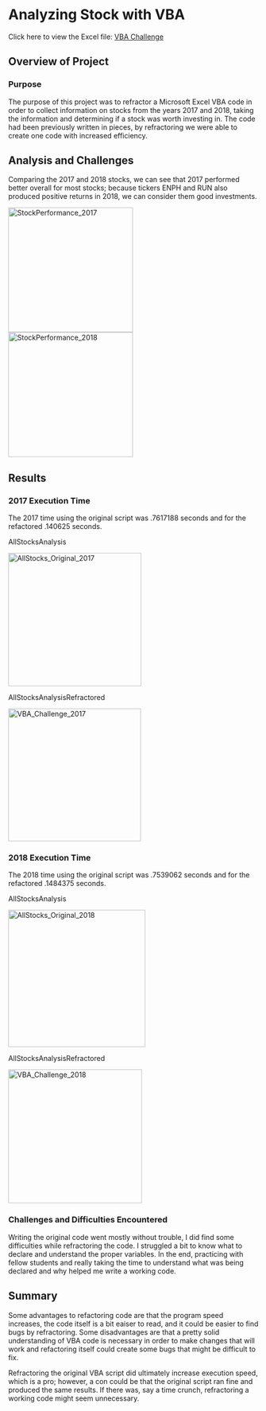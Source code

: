 # Analyzing Stock with VBA
Click here to view the Excel file: [VBA Challenge](https://github.com/boggesstristyn/stock-analysis/blob/7c10a4c61adb514916a0e227887b9ce912354d97/VBA_Challenge.xlsm)
## Overview of Project
### Purpose
The purpose of this project was to refractor a Microsoft Excel VBA code in order to collect information on stocks from the years 2017 and 2018, taking the information and determining if a stock was worth investing in. The code had been previously written in pieces, by refractoring we were able to create one code with increased efficiency.

## Analysis and Challenges
Comparing the 2017 and 2018 stocks, we can see that 2017 performed better overall for most stocks; because tickers ENPH and RUN also produced positive returns in 2018, we can consider them good investments.

<img width="251" alt="StockPerformance_2017" src="https://user-images.githubusercontent.com/103851131/167204450-8d76ac7f-4e55-41ec-a62c-f0736650c4cc.png">
<img width="251" alt="StockPerformance_2018" src="https://user-images.githubusercontent.com/103851131/167204459-95541fa3-26b6-4adc-b067-4dccf4e31a45.png">



## Results
### 2017 Execution Time
The 2017 time using the original script was .7617188 seconds and for the refactored .140625 seconds.

AllStocksAnalysis

<img width="268" alt="AllStocks_Original_2017" src="https://user-images.githubusercontent.com/103851131/167201570-55f311fe-459c-42e8-91de-70d6996cc377.png">

AllStocksAnalysisRefractored

<img width="267" alt="VBA_Challenge_2017" src="https://user-images.githubusercontent.com/103851131/166128944-2f33a294-6cb2-4857-a8fb-c61926cb0ba8.png">


### 2018 Execution Time
The 2018 time using the original script was .7539062 seconds and for the refactored .1484375 seconds.

AllStocksAnalysis

<img width="276" alt="AllStocks_Original_2018" src="https://user-images.githubusercontent.com/103851131/167201898-272a1fc6-375a-47d3-8b50-4696d803ad3c.png">

AllStocksAnalysisRefractored

<img width="269" alt="VBA_Challenge_2018" src="https://user-images.githubusercontent.com/103851131/166128948-db4e9afe-f93c-4789-a970-1e1c4c17159e.png">


### Challenges and Difficulties Encountered
Writing the original code went mostly without trouble, I did find some difficulties while refractoring the code. I struggled a bit to know what to declare and understand the proper variables. In the end, practicing with fellow students and really taking the time to understand what was being declared and why helped me write a working code.


## Summary
Some advantages to refactoring code are that the program speed increases, the code itself is a bit eaiser to read, and it could be easier to find bugs by refractoring. Some disadvantages are that a pretty solid understanding of VBA code is necessary in order to make changes that will work and refactoring itself could create some bugs that might be difficult to fix.

Refractoring the original VBA script did ultimately increase execution speed, which is a pro; however, a con could be that the original script ran fine and produced the same results. If there was, say a time crunch, refractoring a working code might seem unnecessary.
